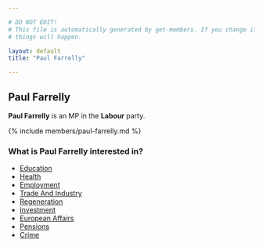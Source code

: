 ```yaml
---

# DO NOT EDIT!
# This file is automatically generated by get-members. If you change it, bad
# things will happen.

layout: default
title: "Paul Farrelly"

---
```


## Paul Farrelly

**Paul Farrelly** is an MP in the **Labour** party.

{% include members/paul-farrelly.md %}

### What is Paul Farrelly interested in?


* [Education](/interests/education.html)
* [Health](/interests/health.html)
* [Employment](/interests/employment.html)
* [Trade And Industry](/interests/trade-and-industry.html)
* [Regeneration](/interests/regeneration.html)
* [Investment](/interests/investment.html)
* [European Affairs](/interests/european-affairs.html)
* [Pensions](/interests/pensions.html)
* [Crime](/interests/crime.html)
